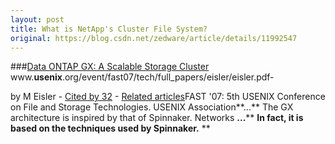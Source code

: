 ```yaml
---
layout: post
title: What is NetApp's Cluster File System?
original: https://blog.csdn.net/zedware/article/details/11992547
---
```

###[Data ONTAP GX: A Scalable Storage Cluster](http://www.usenix.org/event/fast07/tech/full_papers/eisler/eisler.pdf)
www.**usenix**.org/event/fast07/tech/full_papers/eisler/eisler.pdf‎[](http://www.google.ca/search?q=spinnaker+usenix#)- [](http://webcache.googleusercontent.com/search?q=cache:1g8I5ExHSrcJ:www.usenix.org/event/fast07/tech/full_papers/eisler/eisler.pdf+spinnaker+usenix&cd=7&hl=en&ct=clnk&gl=ca)

by M Eisler - ‎[Cited by
 32](http://scholar.google.ca/scholar?um=1&ie=UTF-8&lr&cites=12817678768475066061) - ‎[Related articles](http://scholar.google.ca/scholar?um=1&ie=UTF-8&lr&q=related:zc4F0O2K4bHFJM:scholar.google.com/)FAST '07: 5th USENIX Conference on File and Storage Technologies. USENIX Association**...** The GX architecture is inspired by
 that of Spinnaker. Networks **...****
**In fact, it is based on the techniques used by Spinnaker.**
**